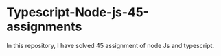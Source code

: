 # Typescript-Node-js-45-assignments
In this repository, I have solved 45 assignment of node Js and typescript. 
